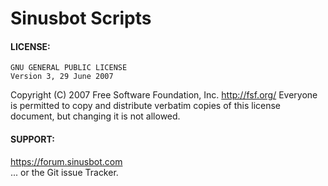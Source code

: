 # Sinusbot Scripts
#### LICENSE:
    GNU GENERAL PUBLIC LICENSE
    Version 3, 29 June 2007
 Copyright (C) 2007 Free Software Foundation, Inc.  <http://fsf.org/> 
 Everyone is permitted to copy and distribute verbatim copies 
 of this license document, but changing it is not allowed.
 
#### SUPPORT:
https://forum.sinusbot.com <br>
... or the Git issue Tracker.
